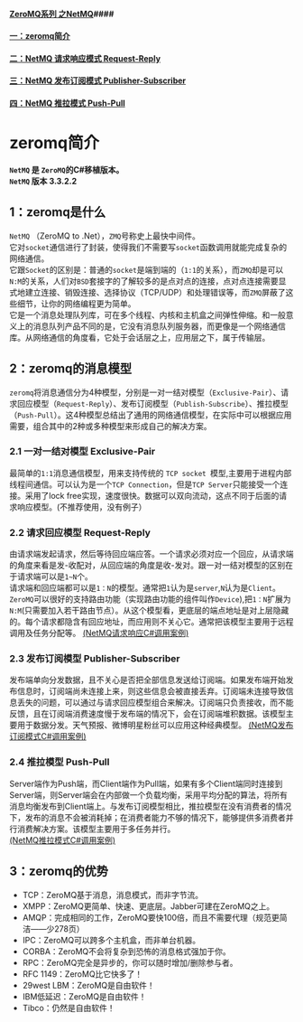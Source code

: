 #### [ZeroMQ系列 之NetMQ](http://www.cnblogs.com/liusc/p/5461038.html)####
#### [一：zeromq简介](http://www.cnblogs.com/liusc/p/5461042.html) ####
#### [二：NetMQ 请求响应模式 Request-Reply](http://www.cnblogs.com/liusc/p/5461055.html)  ####
#### [三：NetMQ 发布订阅模式 Publisher-Subscriber](http://www.cnblogs.com/liusc/p/5461060.html) ####
#### [四：NetMQ 推拉模式 Push-Pull](http://www.cnblogs.com/liusc/p/5461184.html) ####

# zeromq简介 #
**`NetMQ` 是  `ZeroMQ`的C#移植版本。**  
**`NetMQ` 版本 3.3.2.2**

## 1：zeromq是什么 ##
`NetMQ` （ZeroMQ to .Net），`ZMQ`号称史上最快中间件。  
它对`socket`通信进行了封装，使得我们不需要写`socket`函数调用就能完成复杂的网络通信。  
它跟`Socket`的区别是：普通的`socket`是端到端的（`1:1`的关系），而`ZMQ`却是可以`N:M`的关系，人们对`BSD`套接字的了解较多的是点对点的连接，点对点连接需要显式地建立连接、销毁连接、选择协议（TCP/UDP）和处理错误等，而`ZMQ`屏蔽了这些细节，让你的网络编程更为简单。  
它是一个消息处理队列库，可在多个线程、内核和主机盒之间弹性伸缩。和一般意义上的消息队列产品不同的是，它没有消息队列服务器，而更像是一个网络通信库。从网络通信的角度看，它处于会话层之上，应用层之下，属于传输层。
## 2：zeromq的消息模型 ##
`zeromq`将消息通信分为4种模型，分别是一对一结对模型（`Exclusive-Pair`）、请求回应模型（`Request-Reply`）、发布订阅模型（`Publish-Subscribe`）、推拉模型（`Push-Pull`）。这4种模型总结出了通用的网络通信模型，在实际中可以根据应用需要，组合其中的2种或多种模型来形成自己的解决方案。  

### 2.1 一对一结对模型 Exclusive-Pair ###
最简单的`1:1`消息通信模型，用来支持传统的 `TCP socket `模型,主要用于进程内部线程间通信。可以认为是一个`TCP Connection`，但是`TCP Server`只能接受一个连接。采用了lock free实现，速度很快。数据可以双向流动，这点不同于后面的请求响应模型。(不推荐使用，没有例子）
### 2.2 请求回应模型 Request-Reply ###
由请求端发起请求，然后等待回应端应答。一个请求必须对应一个回应，从请求端的角度来看是发-收配对，从回应端的角度是收-发对。跟一对一结对模型的区别在于请求端可以是`1~N`个。  
请求端和回应端都可以是`1：N`的模型。通常把`1`认为是`server`,`N`认为是`Client`。`ZeroMQ`可以很好的支持路由功能（实现路由功能的组件叫作`Device`),把`1：N`扩展为`N:M`(只需要加入若干路由节点）。从这个模型看，更底层的端点地址是对上层隐藏的。每个请求都隐含有回应地址，而应用则不关心它。通常把该模型主要用于远程调用及任务分配等。 
[(NetMQ请求响应C#调用案例)](http://www.cnblogs.com/liusc/p/5461055.html "NetMQ 请求响应模式 Request-Reply" )  

 
### 2.3 发布订阅模型 Publisher-Subscriber ###
发布端单向分发数据，且不关心是否把全部信息发送给订阅端。如果发布端开始发布信息时，订阅端尚未连接上来，则这些信息会被直接丢弃。订阅端未连接导致信息丢失的问题，可以通过与请求回应模型组合来解决。订阅端只负责接收，而不能反馈，且在订阅端消费速度慢于发布端的情况下，会在订阅端堆积数据。该模型主要用于数据分发。天气预报、微博明星粉丝可以应用这种经典模型。 [(NetMQ发布订阅模式C#调用案例)](http://www.cnblogs.com/liusc/p/5461060.html "NetMQ 发布订阅模式 Publisher-Subscriber ")
### 2.4 推拉模型 Push-Pull ###
Server端作为Push端，而Client端作为Pull端，如果有多个Client端同时连接到Server端，则Server端会在内部做一个负载均衡，采用平均分配的算法，将所有消息均衡发布到Client端上。与发布订阅模型相比，推拉模型在没有消费者的情况下，发布的消息不会被消耗掉；在消费者能力不够的情况下，能够提供多消费者并行消费解决方案。该模型主要用于多任务并行。  
[(NetMQ推拉模式C#调用案例)](http://www.cnblogs.com/liusc/p/5461184.html "NetMQ 推拉模式 Push-Pull")

## 3：zeromq的优势 ##
- TCP：ZeroMQ基于消息，消息模式，而非字节流。
- XMPP：ZeroMQ更简单、快速、更底层。Jabber可建在ZeroMQ之上。
- AMQP：完成相同的工作，ZeroMQ要快100倍，而且不需要代理（规范更简洁——少278页）
- IPC：ZeroMQ可以跨多个主机盒，而非单台机器。
- CORBA：ZeroMQ不会将复杂到恐怖的消息格式强加于你。
- RPC：ZeroMQ完全是异步的，你可以随时增加/删除参与者。
- RFC 1149：ZeroMQ比它快多了！
- 29west LBM：ZeroMQ是自由软件！
- IBM低延迟：ZeroMQ是自由软件！
- Tibco：仍然是自由软件！